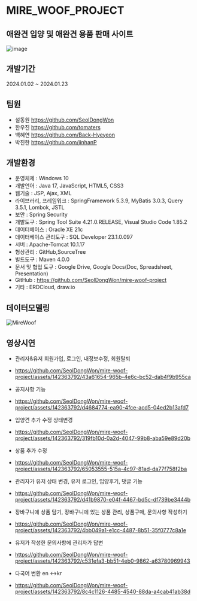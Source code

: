 # MIRE_WOOF_PROJECT

애완견 입양 및 애완견 용품 판매 사이트
--
![image](https://github.com/SeolDongWon/mire-woof-project/assets/142363792/f036ad6b-37d9-4e56-bd27-49e69234d8d4)




개발기간
---
2024.01.02 ~ 2024.01.23

팀원
---
- 설동원 https://github.com/SeolDongWon
- 한우진 https://github.com/tomaters
- 백혜연 https://github.com/Back-Hyeyeon
- 박진한 https://github.com/jinhanP

개발환경
---
 - 운영체제 : Windows 10
 - 개발언어 : Java 17, JavaScript, HTML5, CSS3
 - 웹기술 : JSP, Ajax, XML
 - 라이브러리, 프레임워크 : SpringFramework 5.3.9, MyBatis 3.0.3, Query 3.5.1, Lombok, JSTL
 - 보안 : Spring Security
 - 개발도구 : Spring Tool Suite 4.21.0.RELEASE, Visual Studio Code 1.85.2
 - 데이터베이스 : Oracle XE 21c
 - 데이터베이스 관리도구 : SQL Developer 23.1.0.097
 - 서버 : Apache-Tomcat 10.1.17
 - 형상관리 : GitHub,SourceTree
 - 빌드도구 : Maven 4.0.0
 - 문서 및 협업 도구 : Google Drive, Google Docs(Doc, Spreadsheet, Presentation)
 - GitHub : https://github.com/SeolDongWon/mire-woof-project
 - 기타 : ERDCloud, draw.io

데이터모델링
---
![MireWoof](https://github.com/SeolDongWon/mire-woof-project/assets/142363792/2a609380-10dd-448c-a0d5-5610a76ac73e)



영상시연
---
- 관리자&유저 회원가입, 로그인, 내정보수정, 회원탈퇴
- https://github.com/SeolDongWon/mire-woof-project/assets/142363792/43a61654-965b-4e6c-bc52-dab4f9b955ca

- 공지사항 기능
- https://github.com/SeolDongWon/mire-woof-project/assets/142363792/d4684774-ea90-4fce-acd5-04ed2b13afd7

- 입양견 추가 수정 상태변경
- https://github.com/SeolDongWon/mire-woof-project/assets/142363792/319fb10d-0a2d-4047-99b8-aba59e89d20b

- 상품 추가 수정 
- https://github.com/SeolDongWon/mire-woof-project/assets/142363792/65053555-515a-4c97-81ad-da77f758f2ba

- 관리자가 유저 상태 변경, 유저 로그인, 입양후기, 댓글 기능
- https://github.com/SeolDongWon/mire-woof-project/assets/142363792/d41b9870-e04f-4467-bd5c-df739be3444b

- 장바구니에 상품 담기, 장바구니에 있는 상품 관리, 상품구매, 문의사항 작성하기
- https://github.com/SeolDongWon/mire-woof-project/assets/142363792/4bb049a1-e1cc-4487-8b51-35f0777c8a1e

- 유저가 작성한 문의사항에 관리자가 답변
- https://github.com/SeolDongWon/mire-woof-project/assets/142363792/c531efa3-bb51-4eb0-9862-a63780969943

- 다국어 변환 en <->kr
- https://github.com/SeolDongWon/mire-woof-project/assets/142363792/8c4c1126-4485-4540-88da-a4cab41ab38d






